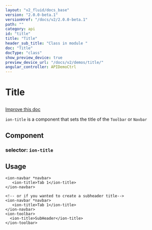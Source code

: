```yaml
---
layout: "v2_fluid/docs_base"
version: "2.0.0-beta.1"
versionHref: "/docs/v2/2.0.0-beta.1"
path: ""
category: api
id: "title"
title: "Title"
header_sub_title: "Class in module "
doc: "Title"
docType: "class"
show_preview_device: true
preview_device_url: "/docs/v2/demos/title/"
angular_controller: APIDemoCtrl 
---
```










<h1 class="api-title">


Title






</h1>

<a class="improve-v2-docs" href='http://github.com/driftyco/ionic/edit/2.0/ionic/components/toolbar/toolbar.ts#L118'>
Improve this doc
</a>






<p><code>ion-title</code> is a component that sets the title of the <code>Toolbar</code> or <code>Navbar</code></p>


<h2>Component</h2>
<h3>selector: <code>ion-title</code></h3>
<!-- @usage tag -->

<h2>Usage</h2>

<pre><code class="lang-html">&lt;ion-navbar *navbar&gt;
   &lt;ion-title&gt;Tab 1&lt;/ion-title&gt;
&lt;/ion-navbar&gt;

&lt;!-- or if you wanted to create a subheader title--&gt;
&lt;ion-navbar *navbar&gt;
   &lt;ion-title&gt;Tab 1&lt;/ion-title&gt;
&lt;/ion-navbar&gt;
&lt;ion-toolbar&gt;
  &lt;ion-title&gt;SubHeader&lt;/ion-title&gt;
&lt;/ion-toolbar&gt;
</code></pre>




<!-- @property tags -->



<!-- instance methods on the class --><!-- related link --><!-- end content block -->


<!-- end body block -->


